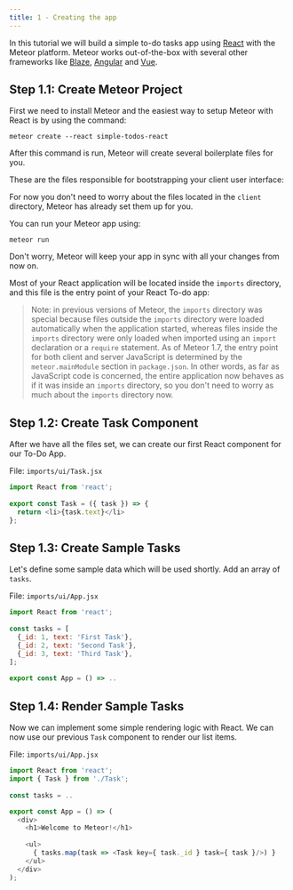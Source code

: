 ```yaml
---
title: 1 - Creating the app
---
```


In this tutorial we will build a simple to-do tasks app using [React](https://reactjs.org) with the Meteor platform. Meteor works out-of-the-box with several other frameworks like [Blaze](https://guide.meteor.com/blaze.html), [Angular](https://guide.meteor.com/angular.html) and [Vue](https://guide.meteor.com/vue.html). 

## Step 1.1: Create Meteor Project

First we need to install Meteor and the easiest way to setup Meteor with React is by using the command:

```
meteor create --react simple-todos-react
```

After this command is run, Meteor will create several boilerplate files for you.

These are the files responsible for bootstrapping your client user interface:

For now you don't need to worry about the files located in the `client` directory, Meteor has already set them up for you.

You can run your Meteor app using: 

```
meteor run
```

Don't worry, Meteor will keep your app in sync with all your changes from now on.

Most of your React application will be located inside the `imports` directory, and this file is the entry point of your React To-do app:


> Note: in previous versions of Meteor, the `imports` directory was special because files outside the `imports` directory were loaded automatically when the application started, whereas files inside the `imports` directory were only loaded when imported using an `import` declaration or a `require` statement. As of Meteor 1.7, the entry point for both client and server JavaScript is determined by the `meteor.mainModule` section in `package.json`. In other words, as far as JavaScript code is concerned, the entire application now behaves as if it was inside an `imports` directory, so you don't need to worry as much about the `imports` directory now.


## Step 1.2: Create Task Component

After we have all the files set, we can create our first React component for our To-Do App.

File: `imports/ui/Task.jsx`
```javascript
import React from 'react';
 
export const Task = ({ task }) => {
  return <li>{task.text}</li>
};
```

## Step 1.3: Create Sample Tasks

Let's define some sample data which will be used shortly. Add an array of `tasks`.

File: `imports/ui/App.jsx`
```javascript
import React from 'react';
 
const tasks = [
  {_id: 1, text: 'First Task'},
  {_id: 2, text: 'Second Task'},
  {_id: 3, text: 'Third Task'},
];
 
export const App = () => ..
```
## Step 1.4: Render Sample Tasks

Now we can implement some simple rendering logic with React. We can now use our previous `Task` component to render our list items.

File: `imports/ui/App.jsx`
```javascript
import React from 'react';
import { Task } from './Task';
 
const tasks = ..

export const App = () => (
  <div>
    <h1>Welcome to Meteor!</h1>
 
    <ul>
      { tasks.map(task => <Task key={ task._id } task={ task }/>) }
    </ul>
  </div>
);
```
